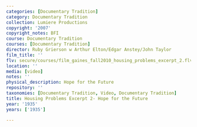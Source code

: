 ```yaml
---
categories: [Documentary Tradition]
category: Documentary Tradition
collection: Lumiere Productions
copyright: '2007'
copyright_notes: BFI
course: Documentary Tradition
courses: [Documentary Tradition]
director: Ruby Grierson w Arthur Elton/Edgar Anstey/John Taylor
film_title: ''
flv: secure/courses/film_gaines_fall2010_housing_problems_excerpt_2.flv
location: ''
media: [video]
notes: ''
physical_description: Hope for the Future
repository: ''
taxonomies: [Documentary Tradition, Video, Documentary Tradition]
title: Housing Problems Excerpt 2- Hope for the Future
year: '1935'
years: ['1935']

---
```

